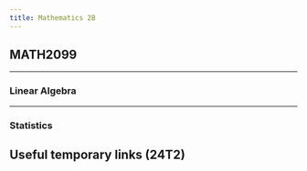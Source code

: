 ```yaml
---
title: Mathematics 2B
---
```


<!-- ---
home: false
title: Mathematics 2B
externalLink: false
config:
  -
    type: profile
    name: MATH2099 - Mathematics 2B
  -
    type: features
    title: Statistics
    features:
      -
        title: Statistics Notes
        icon: 📊
        details: 统计学
        link: /MATH2099/Statistics/
      -
        title: Lecture
        icon: 📺
        details: Statistics
        link: /MATH2099/Statistics/Lecture
      -
        title: Möbius
        icon: 📙
        details: Statistics
        link: /MATH2099/Statistics/mobius/
  -
    type: features
    title: Linear Algebra
    features:
      -
        title: Linear Algebra Notes
        icon: 🧮
        details: 线性代数
        link: /MATH2099/Algebra/
      -
        title: Lecture
        icon: 📺
        details: Linear Algebra
        link: /MATH2099/Algebra/Lecture
      -
        title: Tutorial
        icon: 📚
        details: Linear Algebra
        link: /MATH2099/Algebra/Tutorial
--- -->

<div class="hao-card card-title">

## MATH2099

---

### Linear Algebra

<p>
<HButton icon='tabler:notes' title='Note' src='/MATH2099/Algebra/'/>
<HButton icon='mdi:lecture' title='Lecture' src='/MATH2099/Algebra/Lecture'/>
</p>

---
### Statistics

<HButton theme='alt' img='/mobius.ico' title='Möbius' src='/MATH2099/Statistics/mobius/'/>

</div>

<div class="how_qb">

## Useful temporary links (24T2)

<p>
<HButton icon='devicon:moodle' title='Moodle' src='https://moodle.telt.unsw.edu.au/course/view.php?id=83257'/>
</p>

<p>
<HButton theme='alt' icon='ph:video' title='Lecture Recordings - Linear Algebra' src='https://moodle.telt.unsw.edu.au/mod/url/view.php?id=6623954'/>
<HButton theme='alt' icon='ph:video' title='Statistics: Lab Recordings' src='https://moodle.telt.unsw.edu.au/mod/lti/view.php?id=6623952'/>
</p>


<p>
<HButton img='/mobius.ico' title='Möbius - Statistics' src='https://unsw.mobius.cloud/1886' />
<HButton img='/mobius.ico' title='Möbius - Linear Algebra' src='https://unsw.mobius.cloud/1958' />
</p>

</div>